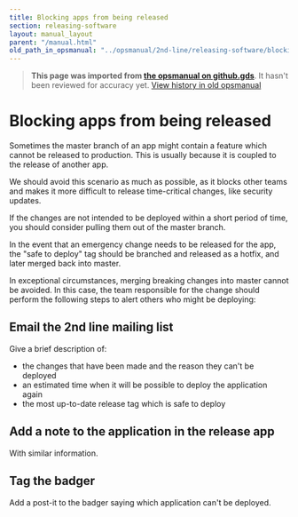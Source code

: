 ```yaml
---
title: Blocking apps from being released
section: releasing-software
layout: manual_layout
parent: "/manual.html"
old_path_in_opsmanual: "../opsmanual/2nd-line/releasing-software/blocking-apps-from-release.md"
---
```




> **This page was imported from [the opsmanual on github.gds](https://github.gds/gds/opsmanual)**.
It hasn't been reviewed for accuracy yet.
[View history in old opsmanual](https://github.gds/gds/opsmanual/tree/master/2nd-line/releasing-software/blocking-apps-from-release.md)


# Blocking apps from being released

Sometimes the master branch of an app might contain a feature which cannot
be released to production. This is usually because it is coupled to the release of
another app.

We should avoid this scenario as much as possible, as it blocks other teams and
makes it more difficult to release time-critical changes, like security updates.

If the changes are not intended to be deployed within a short period of time,
you should consider pulling them out of the master branch.

In the event that an emergency change needs to be released for the app, the
"safe to deploy" tag should be branched and released as a hotfix, and later merged
back into master.

In exceptional circumstances, merging breaking changes into master cannot be avoided.
In this case, the team responsible for the change should perform the following
steps to alert others who might be deploying:

## Email the 2nd line mailing list

Give a brief description of:

- the changes that have been made and the reason they can't be deployed
- an estimated time when it will be possible to deploy the application again
- the most up-to-date release tag which is safe to deploy

## Add a note to the application in the release app

With similar information.

## Tag the badger

Add a post-it to the badger saying which application can't be deployed.


